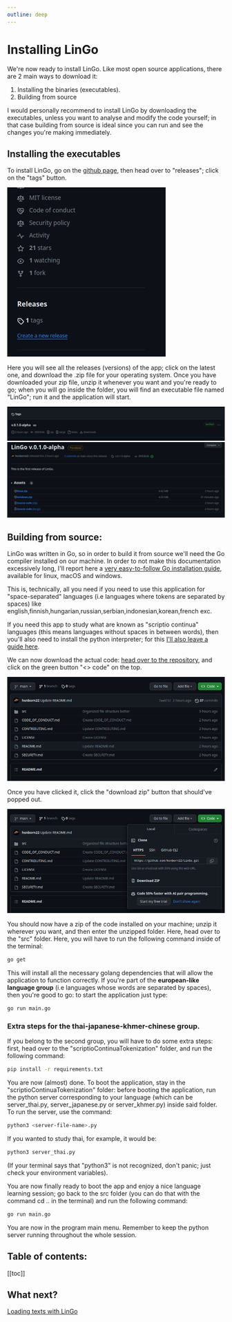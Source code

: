 ```yaml
---
outline: deep
---
```


# Installing LinGo

We're now ready to install LinGo. Like most open source applications, there are 2 main ways to download it:

1) Installing the binaries (executables).
2) Building from source

I would personally recommend to install LinGo by downloading the executables, unless you want to analyse and modify the code yourself; in that case building from source is ideal since you can run and see the changes you're making immediately.

## Installing the executables

To install LinGo, go on the [github page](https://github.com/hsnborn22/LinGo), then head over to "releases"; click on the "tags" button.

![help photo1](https://raw.githubusercontent.com/hsnborn22/LinGo/main/imgs/download1.png)


Here you will see all the releases (versions) of the app; click on the latest one, and download the .zip file for your operating system. Once you have downloaded your zip file, unzip it whenever you want and you're ready to go; when you will go inside the folder, you will find an executable file named "LinGo"; run it and the application will start.

![help photo2](https://raw.githubusercontent.com/hsnborn22/LinGo/main/imgs/download2.png)
![help photo3](https://raw.githubusercontent.com/hsnborn22/LinGo/main/imgs/download3.png)

## Building from source:

LinGo was written in Go, so in order to build it from source we'll need the Go compiler installed on our machine. In order to not make this documentation excessively long, I'll report here a [very easy-to-follow Go installation guide](https://go.dev/doc/install), available for linux, macOS and windows.

This is, technically, all you need if you need to use this application for "space-separated" languages (i.e languages where tokens are separated by spaces) like english,finnish,hungarian,russian,serbian,indonesian,korean,french exc.

If you need this app to study what are known as "scriptio continua" languages (this means languages without spaces in between words), then you'll also need to install the python interpreter; for this [I'll also leave a guide here](https://realpython.com/installing-python/).

We can now download the actual code: [head over to the repository](https://github.com/hsnborn22/LinGo), and click on the green button "<> code" on the top.

![tutorial image](https://raw.githubusercontent.com/hsnborn22/LinGo/main/imgs/lingo1.png)

Once you have clicked it, click the "download zip" button that should've popped out.

![tutorial image2](https://raw.githubusercontent.com/hsnborn22/LinGo/main/imgs/lingo2.png)

You should now have a zip of the code installed on your machine; unzip it wherever you want, and then enter the unzipped folder. Here, head over to the "src" folder. Here, you will have to run the following command inside of the terminal:

```bash
go get
```
This will install all the necessary golang dependencies that will allow the application to function correctly. If you're part of the **european-like language group** (i.e languages whose words are separated by spaces), then you're good to go: to start the application just type:

```bash
go run main.go
```

### Extra steps for the thai-japanese-khmer-chinese group.

If you belong to the second group, you will have to do some extra steps: first, head over to the "scriptioContinuaTokenization" folder, and run the following command:

```bash
pip install -r requirements.txt
```

You are now (almost) done. To boot the application, stay in the "scriptioContinuaTokenization" folder: before booting the application, run the python server corresponding to your language (which can be server_thai.py, server_japanese.py or server_khmer.py) inside said folder. To run the server, use the command:

```bash
python3 <server-file-name>.py
```

If you wanted to study thai, for example, it would be:

```bash
python3 server_thai.py
```

(If your terminal says that "python3" is not recognized, don't panic; just check your environment variables).

You are now finally ready to boot the app and enjoy a nice language learning session; go back to the src folder (you can do that with the command cd .. in the terminal) and run the following command:

```bash
go run main.go
```

You are now in the program main menu. Remember to keep the python server running throughout the whole session. 

## Table of contents:

[[toc]]

## What next?

[Loading texts with LinGo](/text.md)
